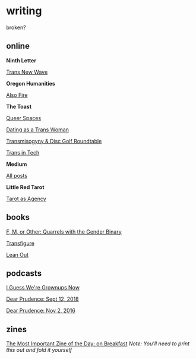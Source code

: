 # writing

broken?

## online

**Ninth Letter**

[Trans New Wave](http://www.ninthletter.com/trans-new-wave)

**Oregon Humanities**

[Also Fire](http://oregonhumanities.org/rll/beyond-the-margins/also-fire/)

**The Toast**

[Queer Spaces](http://the-toast.net/2016/04/18/everyone-but-cis-men-creating-better-safe-spaces-for-lgbt-people/)

[Dating as a Trans Woman](http://the-toast.net/2014/09/08/dating-women-trans-woman-suggestions/)

[Transmisogyny & Disc Golf Roundtable](http://the-toast.net/2016/01/12/transmisogyny-and-disc-golfing-round-table-a-chat-with-mey-rude-brook-shelley-frances-lee-and-gabby-bellot/)

[Trans in Tech](http://the-toast.net/2014/02/07/trans-tech-industry/)

**Medium**

[All posts](https://medium.com/@brookshelley/)

**Little Red Tarot**

[Tarot as Agency](http://littleredtarot.com/tarot-as-agency-how-reading-tarot-is-a-radical-break-with-my-past/)

## books

[F, M, or Other: Quarrels with the Gender Binary](https://knighterrantpress.bigcartel.com/product/f-m-or-other-quarrels-with-the-gender-binary-volume-1)

[Transfigure](http://transfigureproject.com/brook-shelley/)

[Lean Out](http://www.orbooks.com/catalog/lean-out/)

## podcasts 

[I Guess We're Grownups Now](https://goodstuff.fm/grownups/)

[Dear Prudence: Sept 12, 2018](http://www.slate.com/articles/podcasts/dear_prudence/2018/09/dear_prudence_podcast_the_sister_misery_edition.html)

[Dear Prudence:  Nov 2, 2016](https://slate.com/human-interest/2016/11/dear-prudence-podcast-asian-fetishes-racist-group-texts-and-ambien-zombies.html)

## zines

[The Most Important Zine of the Day: on Breakfast](https://www.dropbox.com/s/voh2uoxdcizl86a/BreakfastZine-3.pdf?dl=0) _Note: You'll need to print this out and fold it yourself_
